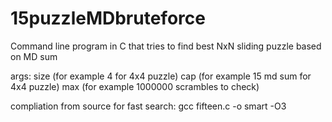 # 15puzzleMDbruteforce
Command line program in C that tries to find best NxN sliding puzzle based on MD sum

args:
size (for example 4 for 4x4 puzzle)
cap (for example 15 md sum for 4x4 puzzle)
max (for example 1000000 scrambles to check)

compliation from source for fast search:
gcc fifteen.c -o smart -O3
